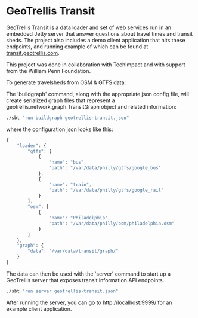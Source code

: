 GeoTrellis Transit
===========

GeoTrellis Transit is a data loader and set of web services run in an embedded Jetty server that 
answer questions about travel times and transit sheds. The project also includes a demo client application
that hits these endpoints, and running example of which can be found at [transit.geotrellis.com](http://transit.geotrellis.com).

This project was done in collaboration with TechImpact and with support from the William Penn Foundation.

To generate travelsheds from OSM &amp; GTFS data:

The 'buildgraph' command, along with the appropriate json config file, will create serialized graph files that represent a geotrellis.network.graph.TransitGraph object and related information:

```bash
./sbt "run buildgraph geotrellis-transit.json"
```

where the configuration json looks like this:

```javascript
{
    "loader": {
        "gtfs": [
            {
                "name": "bus",
                "path": "/var/data/philly/gtfs/google_bus" 
            },
            {
                "name": "train",
                "path": "/var/data/philly/gtfs/google_rail"
            }
        ],
        "osm": [
            {
                "name": "Philadelphia",
                "path": "/var/data/philly/osm/philadelphia.osm"
            }
        ]
    },
    "graph": {
        "data": "/var/data/transit/graph/"
    }
}
```

The data can then be used with the 'server' command to start up a GeoTrellis server that exposes transit information API endpoints. 

```bash
./sbt "run server geotrellis-transit.json"
```

After running the server, you can go to http://localhost:9999/ for an example client application.
